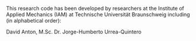 This research code has been developed by researchers at the Institute of Applied Mechanics (IAM) at Technische Universität Braunschweig including (in alphabetical order):

David Anton, M.Sc.
Dr. Jorge-Humberto Urrea-Quintero